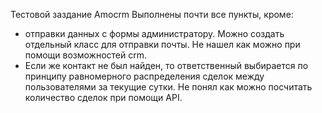 Тестовой заздание Amocrm
Выполнены почти все пункты, кроме: 
- отправки данных с формы администратору. Можно создать отдельный класс для отправки почты.
Не нашел как можно при помощи возможностей crm.
- Если же контакт не был найден, то ответственный выбирается по принципу равномерного распределения сделок между пользователями за текущие сутки.
Не понял как можно посчитать количество сделок при помощи API.
